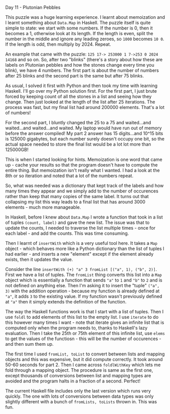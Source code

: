 Day 11 - Plutonian Pebbles

This puzzle was a huge learning experience. I learnt about memoization and I learnt something about `Data.Map` in Haskell. The puzzle itself is quite simple to state: we start with some numbers. If the number is 0, then it becomes a 1, otherwise look at its length. If the length is even, split the number in the middle and ignore any leading zeroes, so `1000` becomes `10 0`. If the length  is odd, then multiply by 2024. Repeat.

An example that came with the puzzle: `125 17-> 253000 1 7->253 0 2024 14168` and so on. So, after two "blinks" (there's a story about how these are labels on Plutonian pebbles and how the stones change every time you blink), we have 4 numbers. The first part is about the number of numbers after 25 blinks and the second part is the same but after 75 blinks.

As usual, I solved it first with Python and then took my time with learning Haskell. I'll go over my Python solution first. For the first part, I just brute forced by keeping count of all the stones in a list and seeing how they change. Then just looked at the length of the list after 25 iterations. The process was fast, but my final list had around 200000 elements. That's a lot of numbers!

For the second part, I bluntly changed the 25 to a 75 and waited...and waited...and waited...and waited. My laptop would have run out of memory before the answer compiled! My part 2 answer has 15 digits...and 10^15 bits is 125000 gigabytes, but each number surely doesn't occupy one bit, so the actual space needed to store the final list would be a lot lot more than 125000GB!

This is when I started looking for hints. Memoization is one word that came up - cache your results so that the program doesn't have to compute the entire thing. But memoization isn't really what I wanted. I had a look at the 8th or so iteration and noted that a lot of the numbers repeat.

So, what was needed was a dictionary that kept track of the labels and how many times they appear and we simply add to the number of occurences rather than keep that many copies of the same label. It turns out that collapsing my list this way leads to a final list that has around 3000 elements - much more manageable.

In Haskell, before I knew about `Data.Map` I wrote a function that took in a list of tuples `(count, label)` and gave the new list. The issue was that to update the counts, I needed to traverse the list multiple times - once for each label - and add the counts. This was time consuming.

Then I learnt of `insertWith` which is a very useful tool here. It takes a `Map` object - which behaves more like a Python dictionary than the list of tuples I had earlier - and inserts a new "element" except if the element already exists, then it updates the value.

Consider the line `insertWith (+) "a" 3 fromList [("a", 1), ("b", 2)]`. First we have a list of tuples. The `fromList` thing converts this list into a `Map` object which is essentially a function that sends `"a"` to `1` and `"b"` to `2` and is not defined on anything else. Then I'm asking it to insert the "tuple" `("a", 3)` with the addition operation - because my function is already defined at `"a"`, it adds `3` to the existing value. If my function wasn't previously defined at `"a"` then it simply extends the definition of the function.

The way the Haskell functions work is that I start with a list of tuples. Then I use `foldl` to add elements of this list to the empty list. I use `iterate` to do this however many times I want - note that iterate gives an infinite list that is computed only when the program needs to, thanks to Haskell's lazy evaluation. Then I take the 25th or 75th element of this infinite list, use `elems` to get the values of the functiosn - this will be the number of occurences - and then sum them up.

The first time I used `fromList, toList` to convert between lists and mapping objects and this was expensive, but it did compute correctly. It took around 50-60 seconds for part 2. Then I came across `foldlWithKey` which lets me fold through a mapping object. The procedure is same as the first one, except thousands of conversions between list and mapping types are avoided and the program halts in a fraction of a second. Perfect!

The current Haskell file includes only the last version which runs very quickly. The one with lots of conversions between data types was only slightly different with a bunch of `fromLists, toLists` thrown in. This was fun.